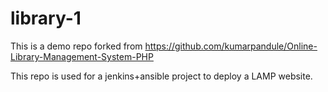 # library-1
This is a demo repo forked from https://github.com/kumarpandule/Online-Library-Management-System-PHP

This repo is used for a jenkins+ansible project to deploy a LAMP website.
